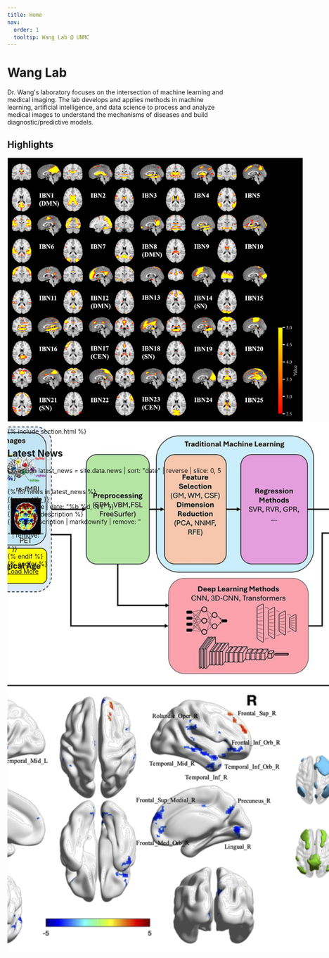 ```yaml
---
title: Home
nav:
  order: 1
  tooltip: Wang Lab @ UNMC
---
```


# Wang Lab

Dr. Wang's laboratory focuses on the intersection of machine learning and medical imaging. The lab develops and applies methods in machine learning, artificial intelligence, and data science to process and analyze medical images to understand the mechanisms of diseases and build diagnostic/predictive models.

## Highlights
<div id="imageCarousel" class="carousel slide" data-bs-ride="carousel" style="width: 1000px; height: 600px; margin: auto;">
  <div class="carousel-inner">
    <div class="carousel-item active">
      <img src="images/cocaine_fig1.png" class="d-block w-100" style="height: 600px; object-fit: cover;" alt="Image 1">
    </div>
    <div class="carousel-item">
      <img src="images/elae042f1.jpg" class="d-block w-100" style="height: 600px; object-fit: cover;" alt="Image 2">
    </div>
    <div class="carousel-item">
      <img src="images/cocaine_fig2.png" class="d-block w-100" style="height: 600px; object-fit: cover;" alt="Image 3">
    </div>
  </div>
</div>

{% include section.html %}
## Latest News

{% assign latest_news = site.data.news | sort: "date" | reverse | slice: 0, 5 %}

<div class="latest-news">
  {% for news in latest_news %}
    <div class="news-item">
      <a href="{{ news.link | relative_url | uri_escape }}" class="news-title">
        {{ news.title }}
      </a>
      <div class="news-details">
        <span class="news-date">{{ news.date | date: "%b %d, %Y" }}</span>
      </div>
      {% if news.description %}
        <div class="news-description">
          {{ news.description | markdownify | remove: "<p>" | remove: "</p>" }}
        </div>
      {% endif %}
    </div>
  {% endfor %}

  <div class="news-load-more">
    <a href="{{ '/news/' | relative_url }}" class="button">Load More</a>
  </div>
</div>

